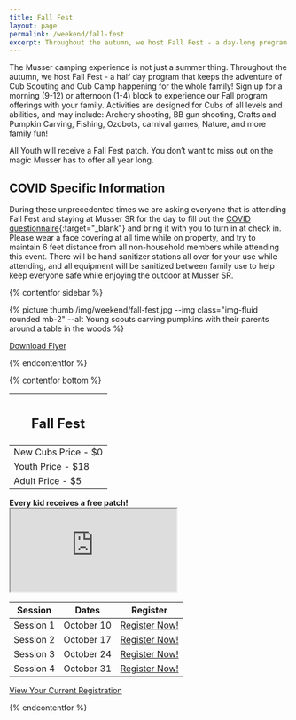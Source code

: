 ```yaml
---
title: Fall Fest
layout: page
permalink: /weekend/fall-fest
excerpt: Throughout the autumn, we host Fall Fest - a day-long program that keeps the adventure of Cub Scouting and Cub Camp happening for the whole family!
---
```


The Musser camping experience is not just a summer thing. Throughout the autumn, we host Fall Fest - a half day program that keeps the adventure of Cub Scouting and Cub Camp happening for the whole family! Sign up for a morning (9-12) or afternoon (1-4) block to experience our Fall program offerings with your family. Activities are designed for Cubs of all levels and abilities, and may include: Archery shooting, BB gun shooting, Crafts and Pumpkin Carving, Fishing, Ozobots, carnival games, Nature, and more family fun!

All Youth will receive a Fall Fest patch. You don’t want to miss out on the magic Musser has to offer all year long.

## COVID Specific Information

During these unprecedented times we are asking everyone that is attending Fall Fest and staying at Musser SR for the day to fill out the [COVID questionnaire](https://docs.google.com/document/d/1lOQwzgRHTjeNazHFIY9_yl63192nllqwsivWf092Pto/edit){:target="_blank"} and bring it with you to turn in at check in.  Please wear a face covering at all time while on property, and try to maintain 6 feet distance from all non-household members while attending this event.  There will be hand sanitizer stations all over for your use while attending, and all equipment will be sanitized between family use to help keep everyone safe while enjoying the outdoor at Musser SR.

{% contentfor sidebar %}

{% picture thumb /img/weekend/fall-fest.jpg --img class="img-fluid rounded mb-2" --alt Young scouts carving pumpkins with their parents around a table in the woods %}

<a href="/files/weekend_details/FallFest2020.pdf" class="btn btn-block btn-primary my-3" download>Download Flyer</a>

{% endcontentfor %}

{% contentfor bottom %}

<div class="row"> 
  <div class="col">
    <table class="table table-striped my-3 ">
      <thead class="text-center">
        <tr>
          <th scope="col"><h2 class="my-0">Fall Fest</h2></th>
        </tr>
      </thead>
      <tbody>
          <tr>
            <td>New Cubs Price - $0</td>
          </tr>
          <tr>
            <td>Youth Price - $18</td>
          </tr>
          <tr>
            <td>Adult Price - $5</td>
          </tr>
      </tbody>
    </table>
    <div class="text-center mb-4">
      <strong>Every kid receives a free patch!</strong><br>
    </div>
    <div class="embed-responsive embed-responsive-16by9">
      <iframe class="embed-responsive-item" src="https://www.youtube.com/embed/-WOq4mruCgY" allow="accelerometer; autoplay; encrypted-media; gyroscope; picture-in-picture" allowfullscreen></iframe>
    </div>
  </div> 
  <div class="col">
    <table class="table table-striped my-3 text-center">
      <thead>
        <tr>
          <th scope="col">Session</th>
          <th scope="col">Dates</th>
          <th scope="col">Register</th>
        </tr>
      </thead>
      <tbody>
          <tr>
            <td>Session 1</td>
            <td>October 10</td>
            <td><a class="btn btn-primary btn-block" href="https://colbsa.doubleknot.com/OpenRosters/ViewActivitySpaceAvailable.aspx?classificationid=67575&orgkey=1112">Register Now!</a></td>
          </tr>
          <tr>
            <td>Session 2</td>
            <td>October 17</td>
            <td><a class="btn btn-primary btn-block" href="https://colbsa.doubleknot.com/OpenRosters/ViewActivitySpaceAvailable.aspx?classificationid=67575&orgkey=1112">Register Now!</a></td>
          </tr>
          <tr>
            <td>Session 3</td>
            <td>October 24</td>
            <td><a class="btn btn-primary btn-block" href="https://colbsa.doubleknot.com/OpenRosters/ViewActivitySpaceAvailable.aspx?classificationid=67575&orgkey=1112">Register Now!</a></td>
          </tr>
          <tr>
            <td>Session 4</td>
            <td>October 31</td>
            <td><a class="btn btn-primary btn-block" href="https://colbsa.doubleknot.com/OpenRosters/ViewActivitySpaceAvailable.aspx?classificationid=67575&orgkey=1112">Register Now!</a></td>
          </tr>
      </tbody>
    </table>
    <div class="text-center">
      <a role="button" class="btn btn-primary btn-lg" href="https://colbsa.doubleknot.com/Rosters/logon.aspx?orgkey=541">View Your Current Registration</a>
    </div>
  </div>
</div>

{% endcontentfor %}
